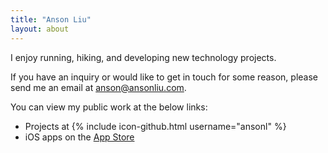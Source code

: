 ```yaml
---
title: "Anson Liu"
layout: about
---
```


I enjoy running, hiking, and developing new technology projects. 

If you have an inquiry or would like to get in touch for some reason, please send me an email at anson@ansonliu.com. 

You can view my public work at the below links:

- Projects at {% include icon-github.html username="ansonl" %}
- iOS apps on the [App Store](https://itunes.apple.com/us/developer/anson-liu/id1024660369)
